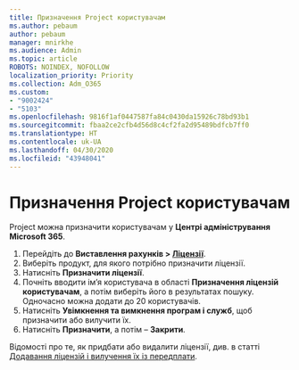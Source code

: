 ```yaml
---
title: Призначення Project користувачам
ms.author: pebaum
author: pebaum
manager: mnirkhe
ms.audience: Admin
ms.topic: article
ROBOTS: NOINDEX, NOFOLLOW
localization_priority: Priority
ms.collection: Adm_O365
ms.custom:
- "9002424"
- "5103"
ms.openlocfilehash: 9816f1af0447587fa84c0430da15926c78bd93b1
ms.sourcegitcommit: fbaa2ce2cfb4d56d8c4cf2fa2d95489bdfcb7ff0
ms.translationtype: HT
ms.contentlocale: uk-UA
ms.lasthandoff: 04/30/2020
ms.locfileid: "43948041"
---
```

# <a name="assign-project-to-users"></a>Призначення Project користувачам

Project можна призначити користувачам у **Центрі адміністрування Microsoft 365**.

1. Перейдіть до **Виставлення рахунків > [Ліцензії](https://go.microsoft.com/fwlink/p/?linkid=842264)**.
2. Виберіть продукт, для якого потрібно призначити ліцензії.
3. Натисніть **Призначити ліцензії**.
4. Почніть вводити ім’я користувача в області **Призначення ліцензій користувачам**, а потім виберіть його в результатах пошуку. Одночасно можна додати до 20 користувачів.
5. Натисніть **Увімкнення та вимкнення програм і служб**, щоб призначити або вилучити їх.
6. Натисніть **Призначити**, а потім – **Закрити**.

Відомості про те, як придбати або видалити ліцензії, див. в статті [Додавання ліцензій і вилучення їх із передплати](https://docs.microsoft.com/microsoft-365/commerce/licenses/buy-licenses?view=o365-worldwide#add-or-remove-licenses-for-your-business-subscription).
